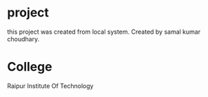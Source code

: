 # project

this project was created from local system.
Created by samal kumar choudhary.

# College

Raipur Institute Of Technology